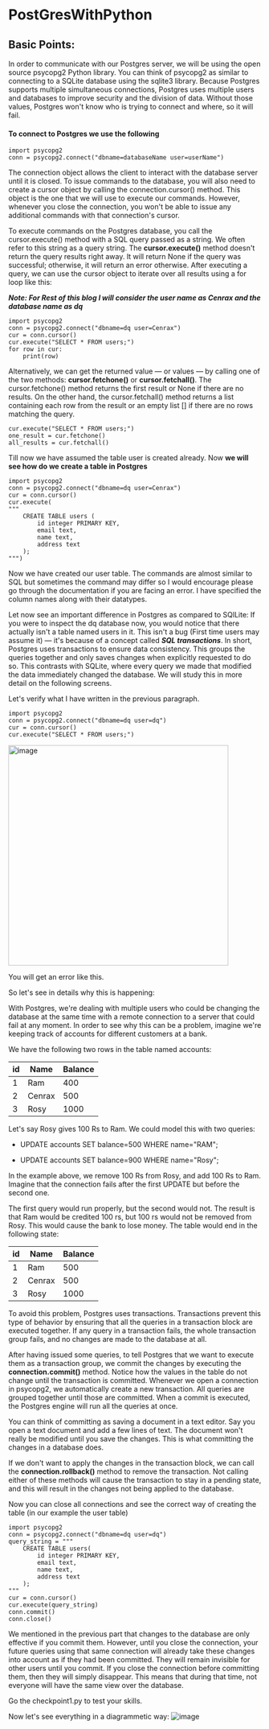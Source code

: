 # PostGresWithPython

## Basic Points:

In order to communicate with our Postgres server, we will be using the open source psycopg2 Python library. You can think of psycopg2 as similar to connecting to a SQLite database using the sqlite3 library. Because Postgres supports multiple simultaneous connections, Postgres uses multiple users and databases to improve security and the division of data. Without those values, Postgres won't know who is trying to connect and where, so it will fail.

#### To connect to Postgres we use the following
```
import psycopg2
conn = psycopg2.connect("dbname=databaseName user=userName")
```
The connection object allows the client to interact with the database server until it is closed. To issue commands to the database, you will also need to create a cursor object by calling the connection.cursor() method. This object is the one that we will use to execute our commands. However, whenever you close the connection, you won't be able to issue any additional commands with that connection's cursor.

To execute commands on the Postgres database, you call the cursor.execute() method with a SQL query passed as a string. We often refer to this string as a query string. The **cursor.execute()** method doesn't return the query results right away. It will return None if the query was successful; otherwise, it will return an error otherwise. After executing a query, we can use the cursor object to iterate over all results using a for loop like this:

***Note: For Rest of this blog I will consider the user name as Cenrax and the database name as dq***

```
import psycopg2
conn = psycopg2.connect("dbname=dq user=Cenrax")
cur = conn.cursor()
cur.execute("SELECT * FROM users;")
for row in cur:
    print(row)
```
Alternatively, we can get the returned value — or values — by calling one of the two methods: **cursor.fetchone()** or **cursor.fetchall()**. The cursor.fetchone() method returns the first result or None if there are no results. On the other hand, the cursor.fetchall() method returns a list containing each row from the result or an empty list [] if there are no rows matching the query.

```
cur.execute("SELECT * FROM users;")
one_result = cur.fetchone()
all_results = cur.fetchall()
```
Till now we have assumed the table user is created already. Now **we will see how do we create a table in Postgres**

```
import psycopg2
conn = psycopg2.connect("dbname=dq user=Cenrax")
cur = conn.cursor()
cur.execute(
"""
    CREATE TABLE users (
        id integer PRIMARY KEY, 
        email text, 
        name text, 
        address text
    );
""")

```
Now we have created our user table. The commands are almost similar to SQL but sometimes the command may differ so I would encourage please go through the documentation if you are facing an error. I have specified the column names along with their datatypes.

Let now see an important difference in Postgres as compared to SQlLite:
If you were to inspect the dq database now, you would notice that there actually isn't a table named users in it. This isn't a bug (First time users may assume it) — it's because of a concept called ***SQL transactions***. In short, Postgres uses transactions to ensure data consistency. This groups the queries together and only saves changes when explicitly requested to do so. This contrasts with SQLite, where every query we made that modified the data immediately changed the database. We will study this in more detail on the following screens.

Let's verify what I have written in the previous paragraph.

```
import psycopg2
conn = psycopg2.connect("dbname=dq user=dq")
cur = conn.cursor()
cur.execute("SELECT * FROM users;")
```
<img width="438" alt="image" src="https://user-images.githubusercontent.com/43017632/156875172-9d73f7b7-5c93-48f4-8684-f618e319f27a.png">

You will get an error like this.

So let's see in details why this is happening:

With Postgres, we're dealing with multiple users who could be changing the database at the same time with a remote connection to a server that could fail at any moment. In order to see why this can be a problem, imagine we're keeping track of accounts for different customers at a bank.

We have the following two rows in the table named accounts:

| id     | Name   | Balance |
| ------ | ------ | ------  |
| 1 | Ram | 400 |
| 2 | Cenrax | 500 |
| 3 | Rosy | 1000 |

Let's say Rosy gives 100 Rs to Ram. We could model this with two queries:

- UPDATE accounts SET balance=500 WHERE name="RAM";

- UPDATE accounts SET balance=900 WHERE name="Rosy";

In the example above, we remove 100 Rs from Rosy, and add 100 Rs to Ram. Imagine that the connection fails after the first UPDATE but before the second one.

The first query would run properly, but the second would not. The result is that Ram would be credited 100 rs, but 100 rs would not be removed from Rosy. This would cause the bank to lose money. The table would end in the following state:

| id     | Name   | Balance |
| ------ | ------ | ------  |
| 1 | Ram | 500 |
| 2 | Cenrax | 500 |
| 3 | Rosy | 1000 |

To avoid this problem, Postgres uses transactions. Transactions prevent this type of behavior by ensuring that all the queries in a transaction block are executed together. If any query in a transaction fails, the whole transaction group fails, and no changes are made to the database at all.

After having issued some queries, to tell Postgres that we want to execute them as a transaction group, we commit the changes by executing the **connection.commit()** method.
Notice how the values in the table do not change until the transaction is committed. Whenever we open a connection in psycopg2, we automatically create a new transaction. All queries are grouped together until those are committed. When a commit is executed, the Postgres engine will run all the queries at once.

You can think of committing as saving a document in a text editor. Say you open a text document and add a few lines of text. The document won't really be modified until you save the changes. This is what committing the changes in a database does.

If we don't want to apply the changes in the transaction block, we can call the **connection.rollback()** method to remove the transaction. Not calling either of these methods will cause the transaction to stay in a pending state, and this will result in the changes not being applied to the database.

Now you can close all connections and see the correct way of creating the table (in our example the user table)

```
import psycopg2
conn = psycopg2.connect("dbname=dq user=dq")
query_string = """
    CREATE TABLE users(
        id integer PRIMARY KEY, 
        email text,
        name text,
        address text
    );
"""
cur = conn.cursor()
cur.execute(query_string)
conn.commit()
conn.close()
```

We mentioned in the previous part that changes to the database are only effective if you commit them. However, until you close the connection, your future queries using that same connection will already take these changes into account as if they had been committed. They will remain invisible for other users until you commit. If you close the connection before committing them, then they will simply disappear. This means that during that time, not everyone will have the same view over the database.

Go the checkpoint1.py to test your skills.

Now let's see everything in a diagrammetic way:
![image](https://user-images.githubusercontent.com/43017632/157986910-4494f59f-0765-4f3b-8a4f-5f03609f4049.png)

